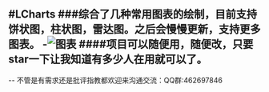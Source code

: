 #LCharts
###综合了几种常用图表的绘制，目前支持饼状图，柱状图，雷达图。之后会慢慢更新，支持更多图表。
-![图表](https://github.com/teddyisme/LCharts/blob/master/gifs/c.gif "录屏")
####项目可以随便用，随便改，只要star一下让我知道有多少人在用就可以了。
--
--
不管是有需求还是批评指教都欢迎来沟通交流：QQ群:462697846
